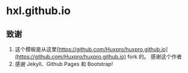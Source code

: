 # hxl.github.io

## 致谢

1. 这个模板是从这里[https://github.com/Huxpro/huxpro.github.io](https://github.com/Huxpro/huxpro.github.io)  fork 的。 感谢这个作者
2. 感谢 Jekyll、Github Pages 和 Bootstrap!